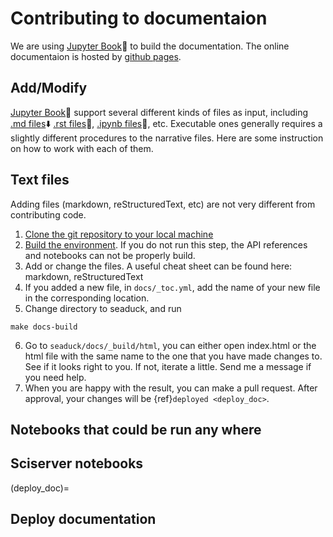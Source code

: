 # Contributing to documentaion
We are using [Jupyter Book](https://jupyterbook.org/en/stable/intro.html#)📙 to build the documentation. The online documentaion is hosted by [github pages](https://pages.github.com/). 
## Add/Modify
[Jupyter Book](https://jupyterbook.org/en/stable/intro.html#)📗 support several different kinds of files as input, including [.md files](https://jupyterbook.org/en/stable/reference/cheatsheet.html#tags)⬇️ [.rst files](https://docutils.sourceforge.io/docs/user/rst/cheatsheet.html)📜, [.ipynb files](https://www.ibm.com/docs/en/watson-studio-local/1.2.3?topic=notebooks-markdown-jupyter-cheatsheet)🐍, etc. Executable ones generally requires a slightly different procedures to the narrative files. Here are some instruction on how to work with each of them. 



## Text files
Adding  files (markdown, reStructuredText, etc) are not very different from contributing code. 

1. [Clone the git repository to your local machine](./use_git)
2. [Build the environment](prep_env.md). If you do not run this step, the API references and notebooks can not be properly build. 
3. Add or change the files. A useful cheat sheet can be found here: markdown, reStructuredText
4. If you added a new file,  in `docs/_toc.yml`, add the name of your new file in the corresponding location. 
5. Change directory to seaduck, and run
```
make docs-build
```
6. Go to `seaduck/docs/_build/html`, you can either open index.html or the html file with the same name to the one that you have made changes to. See if it looks right to you. If not, iterate a little. Send me a message if you need help. 
7. When you are happy with the result, you can make a pull request. After approval, your changes will be {ref}`deployed <deploy_doc>`. 
## Notebooks that could be run any where
## Sciserver notebooks
(deploy_doc)=
## Deploy documentation
